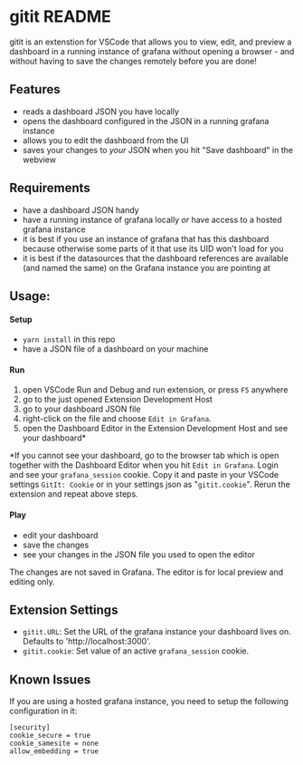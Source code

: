 # gitit README

gitit is an extenstion for VSCode that allows you to view, edit, and preview a dashboard in a running instance of grafana without opening a browser - and without having to save the changes remotely before you are done!

## Features

- reads a dashboard JSON you have locally
- opens the dashboard configured in the JSON in a running grafana instance
- allows you to edit the dashboard from the UI
- saves your changes to _your_ JSON when you hit "Save dashboard" in the webview

## Requirements

- have a dashboard JSON handy
- have a running instance of grafana locally _or_ have access to a hosted grafana instance
- it is best if you use an instance of grafana that has this dashboard because otherwise some parts of it that use its UID won't load for you
- it is best if the datasources that the dashboard references are available (and named the same) on the Grafana instance you are pointing at

## Usage:

#### Setup
- `yarn install` in this repo
- have a JSON file of a dashboard on your machine

#### Run
1. open VSCode Run and Debug and run extension, or press `F5` anywhere 
2. go to the just opened Extension Development Host
3. go to your dashboard JSON file
4. right-click on the file and choose `Edit in Grafana`.
5. open the Dashboard Editor in the Extension Development Host and see your dashboard*

*If you cannot see your dashboard, go to the browser tab which is open together with the Dashboard Editor when you hit `Edit in Grafana`. Login and see your `grafana_session` cookie. Copy it and paste in your VSCode settings `GitIt: Cookie` or in your settings json as "`gitit.cookie`". Rerun the extension and repeat above steps. 

#### Play
- edit your dashboard 
- save the changes
- see your changes in the JSON file you used to open the editor

The changes are not saved in Grafana. The editor is for local preview and editing only. 

## Extension Settings

* `gitit.URL`: Set the URL of the grafana instance your dashboard lives on. Defaults to 'http://localhost:3000'.
* `gitit.cookie`: Set value of an active `grafana_session` cookie.

## Known Issues

If you are using a hosted grafana instance, you need to setup the following configuration in it:
```
[security]
cookie_secure = true
cookie_samesite = none
allow_embedding = true
```

